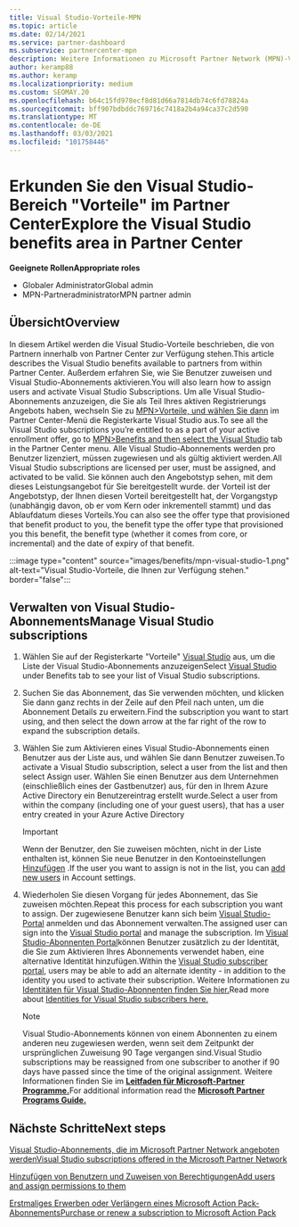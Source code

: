 ```yaml
---
title: Visual Studio-Vorteile-MPN
ms.topic: article
ms.date: 02/14/2021
ms.service: partner-dashboard
ms.subservice: partnercenter-mpn
description: Weitere Informationen zu Microsoft Partner Network (MPN)-Vorteilen für Visual Studio-Abonnements
author: keramp88
ms.author: keramp
ms.localizationpriority: medium
ms.custom: SEOMAY.20
ms.openlocfilehash: b64c15fd978ecf8d81d66a7814db74c6fd78824a
ms.sourcegitcommit: bff907bdbddc769716c7418a2b4a94ca37c2d590
ms.translationtype: MT
ms.contentlocale: de-DE
ms.lasthandoff: 03/03/2021
ms.locfileid: "101758446"
---
```

# <a name="explore-the-visual-studio-benefits-area-in-partner-center"></a><span data-ttu-id="89a0d-103">Erkunden Sie den Visual Studio-Bereich "Vorteile" im Partner Center</span><span class="sxs-lookup"><span data-stu-id="89a0d-103">Explore the Visual Studio benefits area in Partner Center</span></span>

<span data-ttu-id="89a0d-104">**Geeignete Rollen**</span><span class="sxs-lookup"><span data-stu-id="89a0d-104">**Appropriate roles**</span></span>

- <span data-ttu-id="89a0d-105">Globaler Administrator</span><span class="sxs-lookup"><span data-stu-id="89a0d-105">Global admin</span></span>
- <span data-ttu-id="89a0d-106">MPN-Partneradministrator</span><span class="sxs-lookup"><span data-stu-id="89a0d-106">MPN partner admin</span></span>

## <a name="overview"></a><span data-ttu-id="89a0d-107">Übersicht</span><span class="sxs-lookup"><span data-stu-id="89a0d-107">Overview</span></span>

<span data-ttu-id="89a0d-108">In diesem Artikel werden die Visual Studio-Vorteile beschrieben, die von Partnern innerhalb von Partner Center zur Verfügung stehen.</span><span class="sxs-lookup"><span data-stu-id="89a0d-108">This article describes the Visual Studio benefits available to partners from within Partner Center.</span></span> <span data-ttu-id="89a0d-109">Außerdem erfahren Sie, wie Sie Benutzer zuweisen und Visual Studio-Abonnements aktivieren.</span><span class="sxs-lookup"><span data-stu-id="89a0d-109">You will also learn how to assign users and activate Visual Studio Subscriptions.</span></span> <span data-ttu-id="89a0d-110">Um alle Visual Studio-Abonnements anzuzeigen, die Sie als Teil Ihres aktiven Registrierungs Angebots haben, wechseln Sie zu  [MPN>Vorteile, und wählen Sie dann](https://partner.microsoft.com/dashboard/mpn/membership/benefits/visualstudio) im Partner Center-Menü die Registerkarte Visual Studio aus.</span><span class="sxs-lookup"><span data-stu-id="89a0d-110">To see all the Visual Studio subscriptions you’re entitled to as a part of your active enrollment offer, go to  [MPN>Benefits and then select the Visual Studio](https://partner.microsoft.com/dashboard/mpn/membership/benefits/visualstudio) tab in the Partner Center menu.</span></span> <span data-ttu-id="89a0d-111">Alle Visual Studio-Abonnements werden pro Benutzer lizenziert, müssen zugewiesen und als gültig aktiviert werden.</span><span class="sxs-lookup"><span data-stu-id="89a0d-111">All Visual Studio subscriptions are licensed per user, must be assigned, and activated to be valid.</span></span> <span data-ttu-id="89a0d-112">Sie können auch den Angebotstyp sehen, mit dem dieses Leistungsangebot für Sie bereitgestellt wurde. der Vorteil ist der Angebotstyp, der Ihnen diesen Vorteil bereitgestellt hat, der Vorgangstyp (unabhängig davon, ob er vom Kern oder inkrementell stammt) und das Ablaufdatum dieses Vorteils.</span><span class="sxs-lookup"><span data-stu-id="89a0d-112">You can also see the offer type that provisioned that benefit product to you, the benefit type the offer type that provisioned you this benefit, the benefit type (whether it comes from core, or incremental) and the date of expiry of that benefit.</span></span>

:::image type="content" source="images/benefits/mpn-visual-studio-1.png" alt-text="Visual Studio-Vorteile, die Ihnen zur Verfügung stehen." border="false":::

## <a name="manage-visual-studio-subscriptions"></a><span data-ttu-id="89a0d-114">Verwalten von Visual Studio-Abonnements</span><span class="sxs-lookup"><span data-stu-id="89a0d-114">Manage Visual Studio subscriptions</span></span>

1. <span data-ttu-id="89a0d-115">Wählen Sie auf der Registerkarte "Vorteile" [Visual Studio](https://partner.microsoft.com/dashboard/mpn/membership/benefits/visualstudio) aus, um die Liste der Visual Studio-Abonnements anzuzeigen</span><span class="sxs-lookup"><span data-stu-id="89a0d-115">Select [Visual Studio](https://partner.microsoft.com/dashboard/mpn/membership/benefits/visualstudio) under Benefits tab to see your list of Visual Studio subscriptions.</span></span>

2. <span data-ttu-id="89a0d-116">Suchen Sie das Abonnement, das Sie verwenden möchten, und klicken Sie dann ganz rechts in der Zeile auf den Pfeil nach unten, um die Abonnement Details zu erweitern.</span><span class="sxs-lookup"><span data-stu-id="89a0d-116">Find the subscription you want to start using, and then select the down arrow at the far right of the row to expand the subscription details.</span></span>

3. <span data-ttu-id="89a0d-117">Wählen Sie zum Aktivieren eines Visual Studio-Abonnements einen Benutzer aus der Liste aus, und wählen Sie dann Benutzer zuweisen.</span><span class="sxs-lookup"><span data-stu-id="89a0d-117">To activate a Visual Studio subscription, select a user from the list and then select Assign user.</span></span> <span data-ttu-id="89a0d-118">Wählen Sie einen Benutzer aus dem Unternehmen (einschließlich eines der Gastbenutzer) aus, für den in Ihrem Azure Active Directory ein Benutzereintrag erstellt wurde.</span><span class="sxs-lookup"><span data-stu-id="89a0d-118">Select a user from within the company (including one of your guest users), that has a user entry created in your Azure Active Directory</span></span>

   > [!IMPORTANT]
   > <span data-ttu-id="89a0d-119">Wenn der Benutzer, den Sie zuweisen möchten, nicht in der Liste enthalten ist, können Sie neue Benutzer in den Kontoeinstellungen [Hinzufügen](create-user-accounts-and-set-permissions.md) .</span><span class="sxs-lookup"><span data-stu-id="89a0d-119">If the user you want to assign is not in the list, you can [add new users](create-user-accounts-and-set-permissions.md) in Account settings.</span></span>

4. <span data-ttu-id="89a0d-120">Wiederholen Sie diesen Vorgang für jedes Abonnement, das Sie zuweisen möchten.</span><span class="sxs-lookup"><span data-stu-id="89a0d-120">Repeat this process for each subscription you want to assign.</span></span> <span data-ttu-id="89a0d-121">Der zugewiesene Benutzer kann sich beim [Visual Studio-Portal](https://my.visualstudio.com/) anmelden und das Abonnement verwalten.</span><span class="sxs-lookup"><span data-stu-id="89a0d-121">The assigned user can sign into the [Visual Studio portal](https://my.visualstudio.com/) and manage the subscription.</span></span> <span data-ttu-id="89a0d-122">Im [Visual Studio-Abonnenten Portal](https://my.visualstudio.com/?wt.mc_id=o%7Emsft%7Edocs)können Benutzer zusätzlich zu der Identität, die Sie zum Aktivieren Ihres Abonnements verwendet haben, eine alternative Identität hinzufügen.</span><span class="sxs-lookup"><span data-stu-id="89a0d-122">Within the [Visual Studio subscriber portal](https://my.visualstudio.com/?wt.mc_id=o%7Emsft%7Edocs), users may be able to add an alternate identity - in addition to the identity you used to activate their subscription.</span></span> <span data-ttu-id="89a0d-123">Weitere Informationen zu [Identitäten für Visual Studio-Abonnenten finden Sie hier.](/visualstudio/subscriptions/vs-alternate-identity)</span><span class="sxs-lookup"><span data-stu-id="89a0d-123">Read more about [Identities for Visual Studio subscribers here.](/visualstudio/subscriptions/vs-alternate-identity)</span></span>

   > [!Note]
   > <span data-ttu-id="89a0d-124">Visual Studio-Abonnements können von einem Abonnenten zu einem anderen neu zugewiesen werden, wenn seit dem Zeitpunkt der ursprünglichen Zuweisung 90 Tage vergangen sind.</span><span class="sxs-lookup"><span data-stu-id="89a0d-124">Visual Studio subscriptions may be reassigned from one subscriber to another if 90 days have passed since the time of the original assignment.</span></span> <span data-ttu-id="89a0d-125">Weitere Informationen finden Sie im **[Leitfaden für Microsoft-Partner Programme.](https://aka.ms/partner-benefits-use-guide)**</span><span class="sxs-lookup"><span data-stu-id="89a0d-125">For additional information read the **[Microsoft Partner Programs Guide.](https://aka.ms/partner-benefits-use-guide)**</span></span>

## <a name="next-steps"></a><span data-ttu-id="89a0d-126">Nächste Schritte</span><span class="sxs-lookup"><span data-stu-id="89a0d-126">Next steps</span></span>

[<span data-ttu-id="89a0d-127">Visual Studio-Abonnements, die im Microsoft Partner Network angeboten werden</span><span class="sxs-lookup"><span data-stu-id="89a0d-127">Visual Studio subscriptions offered in the Microsoft Partner Network</span></span>](/visualstudio/subscriptions/program-mpn)

[<span data-ttu-id="89a0d-128">Hinzufügen von Benutzern und Zuweisen von Berechtigungen</span><span class="sxs-lookup"><span data-stu-id="89a0d-128">Add users and assign permissions to them</span></span>](create-user-accounts-and-set-permissions.md)

[<span data-ttu-id="89a0d-129">Erstmaliges Erwerben oder Verlängern eines Microsoft Action Pack-Abonnements</span><span class="sxs-lookup"><span data-stu-id="89a0d-129">Purchase or renew a subscription to Microsoft Action Pack</span></span>](mpn-get-action-pack.md)
